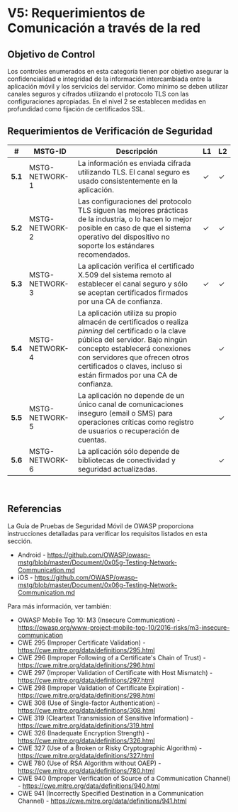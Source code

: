 # V5: Requerimientos de Comunicación a través de la red

## Objetivo de Control

Los controles enumerados en esta categoría tienen por objetivo asegurar la confidencialidad e integridad de la información intercambiada entre la aplicación móvil y los servicios del servidor. Como mínimo se deben utilizar canales seguros y cifrados utilizando el protocolo TLS con las configuraciones apropiadas. En el nivel 2 se establecen medidas en profundidad como fijación de certificados SSL.

## Requerimientos de Verificación de Seguridad

| # | MSTG-ID | Descripción | L1 | L2 |
| -- | -------- | ---------------------- | - | - |
| **5.1** | MSTG-NETWORK-1 | La información es enviada cifrada utilizando TLS. El canal seguro es usado consistentemente en la aplicación. | ✓ | ✓ |
| **5.2** | MSTG-NETWORK-2 | Las configuraciones del protocolo TLS siguen las mejores prácticas de la industria, o lo hacen lo mejor posible en caso de que el sistema operativo del dispositivo no soporte los estándares recomendados. | ✓ | ✓ |
| **5.3** | MSTG-NETWORK-3 | La aplicación verifica el certificado X.509 del sistema remoto al establecer el canal seguro y sólo se aceptan certificados firmados por una CA de confianza. | ✓ | ✓ |
| **5.4** | MSTG-NETWORK-4 | La aplicación utiliza su propio almacén de certificados o realiza _pinning_ del certificado o la clave pública del servidor. Bajo ningún concepto establecerá conexiones con servidores que ofrecen otros certificados o claves, incluso si están firmados por una CA de confianza. |   | ✓ |
| **5.5** | MSTG-NETWORK-5 | La aplicación no depende de un único canal de comunicaciones inseguro (email o SMS) para operaciones críticas como registro de usuarios o recuperación de cuentas. |  | ✓ |
| **5.6** | MSTG-NETWORK-6 | La aplicación sólo depende de bibliotecas de conectividad y seguridad actualizadas. |  | ✓ |

<div style="page-break-after: always; visibility: hidden">
\pagebreak
</div>

## Referencias

La Guía de Pruebas de Seguridad Móvil de OWASP proporciona instrucciones detalladas para verificar los requisitos listados en esta sección.

- Android - <https://github.com/OWASP/owasp-mstg/blob/master/Document/0x05g-Testing-Network-Communication.md>
- iOS - <https://github.com/OWASP/owasp-mstg/blob/master/Document/0x06g-Testing-Network-Communication.md>

Para más información, ver también:

- OWASP Mobile Top 10: M3 (Insecure Communication) - <https://owasp.org/www-project-mobile-top-10/2016-risks/m3-insecure-communication>
- CWE 295 (Improper Certificate Validation) - <https://cwe.mitre.org/data/definitions/295.html>
- CWE 296 (Improper Following of a Certificate's Chain of Trust) - <https://cwe.mitre.org/data/definitions/296.html>
- CWE 297 (Improper Validation of Certificate with Host Mismatch) - <https://cwe.mitre.org/data/definitions/297.html>
- CWE 298 (Improper Validation of Certificate Expiration) - <https://cwe.mitre.org/data/definitions/298.html>
- CWE 308 (Use of Single-factor Authentication) - <https://cwe.mitre.org/data/definitions/308.html>
- CWE 319 (Cleartext Transmission of Sensitive Information) - <https://cwe.mitre.org/data/definitions/319.html>
- CWE 326 (Inadequate Encryption Strength) - <https://cwe.mitre.org/data/definitions/326.html>
- CWE 327 (Use of a Broken or Risky Cryptographic Algorithm) - <https://cwe.mitre.org/data/definitions/327.html>
- CWE 780 (Use of RSA Algorithm without OAEP) - <https://cwe.mitre.org/data/definitions/780.html>
- CWE 940 (Improper Verification of Source of a Communication Channel) - <https://cwe.mitre.org/data/definitions/940.html>
- CWE 941 (Incorrectly Specified Destination in a Communication Channel) - <https://cwe.mitre.org/data/definitions/941.html>
